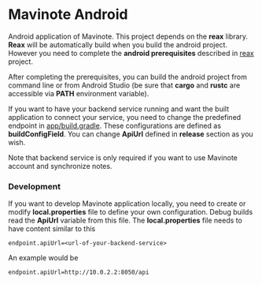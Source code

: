 # Mavinote Android

Android application of Mavinote. This project depends on the **reax** library. **Reax** will be automatically build when you build the android project. However you need to complete the **android prerequisites** described in [reax](https://github.com/bwqr/mavinote/tree/main/reax) project.

After completing the prerequisites, you can build the android project from command line or from Android Studio (be sure that **cargo** and **rustc** are accessible via **PATH** environment variable).

If you want to have your backend service running and want the built application to connect your service, you need to change the predefined endpoint in [app/build.gradle](https://github.com/bwqr/mavinote/blob/main/android/app/build.gradle). These configurations are defined as **buildConfigField**. You can change **ApiUrl** defined in **release** section as you wish.

Note that backend service is only required if you want to use Mavinote account and synchronize notes.

### Development

If you want to develop Mavinote application locally, you need to create or modify **local.properties** file to define your own configuration. Debug builds read the **ApiUrl** variable from this file. The **local.properties** file needs to have content similar to this

```
endpoint.apiUrl=<url-of-your-backend-service>
```

An example would be
```
endpoint.apiUrl=http://10.0.2.2:8050/api
```